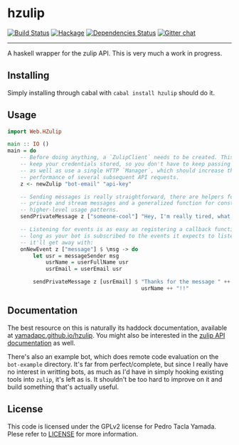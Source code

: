 hzulip
======
[![Build Status](https://travis-ci.org/yamadapc/hzulip.svg?branch=master)](https://travis-ci.org/yamadapc/hzulip)
[![Hackage](https://img.shields.io/hackage/v/hzulip.svg)](https://hackage.haskell.org/package/hzulip)
[![Dependencies Status](http://img.shields.io/hackage-deps/v/hzulip.svg)](http://packdeps.haskellers.com/feed?needle=hzulip)
[![Gitter chat](https://badges.gitter.im/yamadapc/hzulip.png)](https://gitter.im/yamadapc/hzulip)
- - -
A haskell wrapper for the zulip API. This is very much a work in progress.

## Installing
Simply installing through cabal with `cabal install hzulip` should do it.

## Usage
```haskell
import Web.HZulip

main :: IO ()
main = do
    -- Before doing anything, a `ZulipClient` needs to be created. This will
    -- keep your credentials stored, so you don't have to keep passing them in,
    -- as well as use a single HTTP `Manager`, which should increase the
    -- performance of several subsequent API requests.
    z <- newZulip "bot-email" "api-key"

    -- Sending messages is really straightforward, there are helpers for sending
    -- private and stream messages and a generalized function for constructing
    -- higher-level usage patterns.
    sendPrivateMessage z ["someone-cool"] "Hey, I'm really tired, what's up?"

    -- Listening for events is as easy as registering a callback function. As
    -- long as your bot is subscribed to the events it expects to listen for,
    -- it'll get away with:
    onNewEvent z ["message"] $ \msg -> do
        let usr = messageSender msg
            usrName = userFullName usr
            usrEmail = userEmail usr

        sendPrivateMessage z [usrEmail] $ "Thanks for the message " ++
                                          usrName ++ "!!"

```

## Documentation
The best resource on this is naturally its haddock documentation, available at
[yamadapc.github.io/hzulip](https://yamadapc.github.io/hzulip). You might also
be interested in the [zulip API documentation](https://zulip.com/api/) as well.

There's also an example bot, which does remote code evaluation on the
`bot-example` directory. It's far from perfect/complete, but since I really have
no interest in writting bots, as much as I'd have in simply hooking existing
tools into `zulip`, it's left as is. It shouldn't be too hard to improve on it
and build something that's actually useful.

## License
This code is licensed under the GPLv2 license for Pedro Tacla Yamada. Plese
refer to [LICENSE](/LICENSE) for more information.
